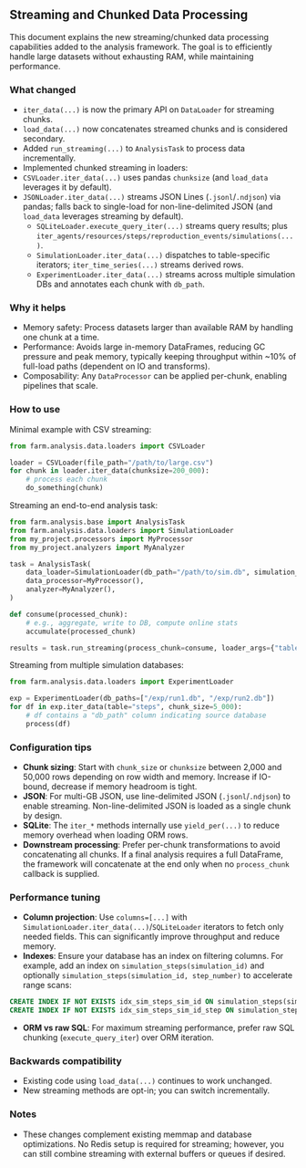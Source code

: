 ## Streaming and Chunked Data Processing

This document explains the new streaming/chunked data processing capabilities added to the analysis framework. The goal is to efficiently handle large datasets without exhausting RAM, while maintaining performance.

### What changed

- `iter_data(...)` is now the primary API on `DataLoader` for streaming chunks.
- `load_data(...)` now concatenates streamed chunks and is considered secondary.
- Added `run_streaming(...)` to `AnalysisTask` to process data incrementally.
- Implemented chunked streaming in loaders:
- `CSVLoader.iter_data(...)` uses pandas `chunksize` (and `load_data` leverages it by default).
- `JSONLoader.iter_data(...)` streams JSON Lines (`.jsonl`/`.ndjson`) via pandas; falls back to single-load for non-line-delimited JSON (and `load_data` leverages streaming by default).
  - `SQLiteLoader.execute_query_iter(...)` streams query results; plus `iter_agents/resources/steps/reproduction_events/simulations(...)`.
  - `SimulationLoader.iter_data(...)` dispatches to table-specific iterators; `iter_time_series(...)` streams derived rows.
  - `ExperimentLoader.iter_data(...)` streams across multiple simulation DBs and annotates each chunk with `db_path`.

### Why it helps

- Memory safety: Process datasets larger than available RAM by handling one chunk at a time.
- Performance: Avoids large in-memory DataFrames, reducing GC pressure and peak memory, typically keeping throughput within ~10% of full-load paths (dependent on IO and transforms).
- Composability: Any `DataProcessor` can be applied per-chunk, enabling pipelines that scale.

### How to use

Minimal example with CSV streaming:

```python
from farm.analysis.data.loaders import CSVLoader

loader = CSVLoader(file_path="/path/to/large.csv")
for chunk in loader.iter_data(chunksize=200_000):
    # process each chunk
    do_something(chunk)
```

Streaming an end-to-end analysis task:

```python
from farm.analysis.base import AnalysisTask
from farm.analysis.data.loaders import SimulationLoader
from my_project.processors import MyProcessor
from my_project.analyzers import MyAnalyzer

task = AnalysisTask(
    data_loader=SimulationLoader(db_path="/path/to/sim.db", simulation_id=1),
    data_processor=MyProcessor(),
    analyzer=MyAnalyzer(),
)

def consume(processed_chunk):
    # e.g., aggregate, write to DB, compute online stats
    accumulate(processed_chunk)

results = task.run_streaming(process_chunk=consume, loader_args={"table": "steps", "chunk_size": 10_000})
```

Streaming from multiple simulation databases:

```python
from farm.analysis.data.loaders import ExperimentLoader

exp = ExperimentLoader(db_paths=["/exp/run1.db", "/exp/run2.db"]) 
for df in exp.iter_data(table="steps", chunk_size=5_000):
    # df contains a "db_path" column indicating source database
    process(df)
```

### Configuration tips

- **Chunk sizing**: Start with `chunk_size` or `chunksize` between 2,000 and 50,000 rows depending on row width and memory. Increase if IO-bound, decrease if memory headroom is tight.
- **JSON**: For multi-GB JSON, use line-delimited JSON (`.jsonl`/`.ndjson`) to enable streaming. Non-line-delimited JSON is loaded as a single chunk by design.
- **SQLite**: The `iter_*` methods internally use `yield_per(...)` to reduce memory overhead when loading ORM rows.
- **Downstream processing**: Prefer per-chunk transformations to avoid concatenating all chunks. If a final analysis requires a full DataFrame, the framework will concatenate at the end only when no `process_chunk` callback is supplied.

### Performance tuning

- **Column projection**: Use `columns=[...]` with `SimulationLoader.iter_data(...)`/`SQLiteLoader` iterators to fetch only needed fields. This can significantly improve throughput and reduce memory.
- **Indexes**: Ensure your database has an index on filtering columns. For example, add an index on `simulation_steps(simulation_id)` and optionally `simulation_steps(simulation_id, step_number)` to accelerate range scans:

```sql
CREATE INDEX IF NOT EXISTS idx_sim_steps_sim_id ON simulation_steps(simulation_id);
CREATE INDEX IF NOT EXISTS idx_sim_steps_sim_id_step ON simulation_steps(simulation_id, step_number);
```

- **ORM vs raw SQL**: For maximum streaming performance, prefer raw SQL chunking (`execute_query_iter`) over ORM iteration.

### Backwards compatibility

- Existing code using `load_data(...)` continues to work unchanged.
- New streaming methods are opt-in; you can switch incrementally.

### Notes

- These changes complement existing memmap and database optimizations. No Redis setup is required for streaming; however, you can still combine streaming with external buffers or queues if desired.

